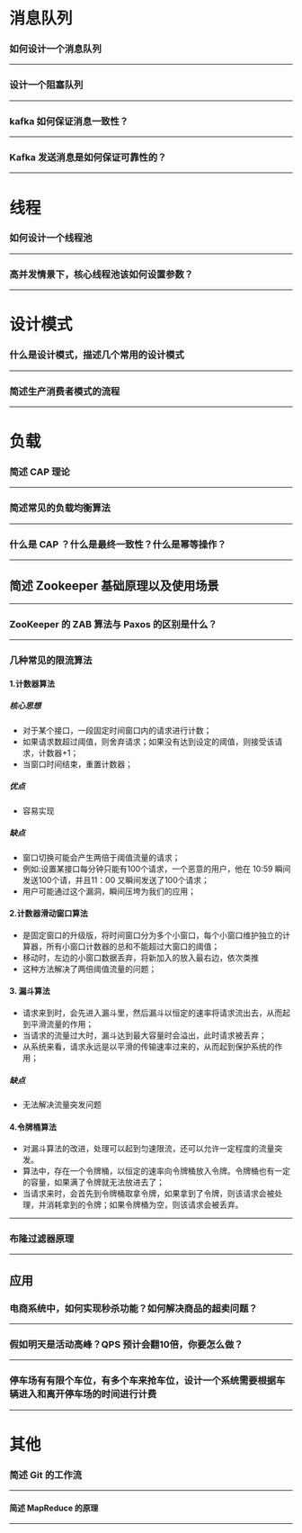 # 消息队列

### 如何设计一个消息队列

------

### 设计一个阻塞队列

------

### kafka 如何保证消息一致性？

------

### Kafka 发送消息是如何保证可靠性的？

------

# 线程

### 如何设计一个线程池

------

### 高并发情景下，核心线程池该如何设置参数？

------

# 设计模式

### 什么是设计模式，描述几个常用的设计模式

------

### 简述生产消费者模式的流程

------

# 负载

### 简述 CAP 理论

------

### 简述常见的负载均衡算法

------

### 什么是 CAP ？什么是最终一致性？什么是幂等操作？

------

## 简述 Zookeeper 基础原理以及使用场景

------
### ZooKeeper 的 ZAB 算法与 Paxos 的区别是什么？

------
### 几种常见的限流算法

#### 1.计数器算法

##### 核心思想

- 对于某个接口，一段固定时间窗口内的请求进行计数；
- 如果请求数超过阈值，则舍弃请求；如果没有达到设定的阈值，则接受该请求，计数器+1；
- 当窗口时间结束，重置计数器；

##### 优点

- 容易实现

##### 缺点

- 窗口切换可能会产生两倍于阈值流量的请求；
- 例如:设置某接口每分钟只能有100个请求，一个恶意的用户，他在 10:59 瞬间发送100个请，并且11：00 又瞬间发送了100个请求；
- 用户可能通过这个漏洞，瞬间压垮为我们的应用；

#### 2.计数器滑动窗口算法

- 是固定窗口的升级版，将时间窗口分为多个小窗口，每个小窗口维护独立的计算器，所有小窗口计数器的总和不能超过大窗口的阈值；
- 移动时，左边的小窗口数据丢弃，将新加入的放入最右边，依次类推
- 这种方法解决了两倍阈值流量的问题；

#### 3. 漏斗算法

- 请求来到时，会先进入漏斗里，然后漏斗以恒定的速率将请求流出去，从而起到平滑流量的作用；
- 当请求的流量过大时，漏斗达到最大容量时会溢出，此时请求被丢弃；
- 从系统来看，请求永远是以平滑的传输速率过来的，从而起到保护系统的作用；

##### 缺点

- 无法解决流量突发问题

#### 4.令牌桶算法

- 对漏斗算法的改进，处理可以起到匀速限流，还可以允许一定程度的流量突发。
- 算法中，存在一个令牌桶，以恒定的速率向令牌桶放入令牌。令牌桶也有一定的容量，如果满了令牌就无法放进去了；
- 当请求来时，会首先到令牌桶取拿令牌，如果拿到了令牌，则该请求会被处理，并消耗拿到的令牌；如果令牌桶为空，则该请求会被丢弃。

------

### 布隆过滤器原理



------

## 应用

### 电商系统中，如何实现秒杀功能？如何解决商品的超卖问题？

------

### 假如明天是活动高峰？QPS 预计会翻10倍，你要怎么做？

------

### 停车场有有限个车位，有多个车来抢车位，设计一个系统需要根据车辆进入和离开停车场的时间进行计费

------

# 其他

### 简述 Git 的工作流

------
#### 简述 MapReduce 的原理

------

